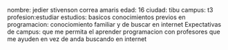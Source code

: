 nombre: jedier stivenson correa amaris
edad: 16
ciudad: tibu
campus: t3
profesion:estudiar 
estudios: basicos
conocimientos previos en programacion: conociomiento familiar y de buscar en internet
Expectativas de campus: que me permita el aprender programacion con profesores que me ayuden en vez de anda buscando en internet
